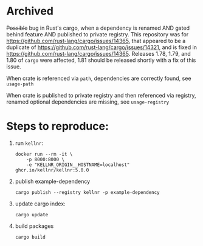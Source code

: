 # Archived

~~Possible~~ bug in Rust's cargo, when a dependency is renamed AND gated behind feature AND published to private registry. This repository was for https://github.com/rust-lang/cargo/issues/14365, that appeared to be a duplicate of https://github.com/rust-lang/cargo/issues/14321, and is fixed in https://github.com/rust-lang/cargo/issues/14365. Releases 1.78, 1.79, and 1.80 of `cargo` were affected, 1.81 should be released shortly with a fix of this issue. 

When crate is referenced via `path`, dependencies are correctly found, see `usage-path`

When crate is published to private registry and then referenced via registry, renamed optional dependencies are missing, see `usage-registry`

# Steps to reproduce:

1. run `kellnr`:
    ```
    docker run --rm -it \
        -p 8000:8000 \
        -e "KELLNR_ORIGIN__HOSTNAME=localhost" ghcr.io/kellnr/kellnr:5.0.0
    ```
2. publish example-dependency
    ```
    cargo publish --registry kellnr -p example-dependency
    ```
3. update cargo index:
    ```shell
    cargo update
    ```
4. build packages
    ```
    cargo build
    ```
